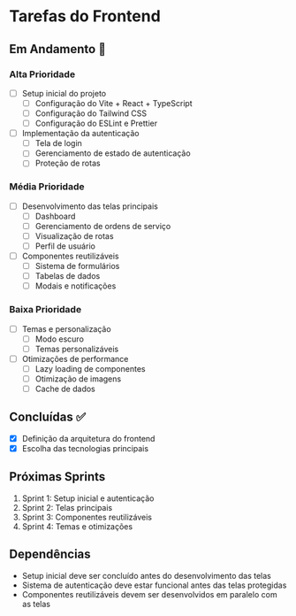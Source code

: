 # Tarefas do Frontend

## Em Andamento 🚧

### Alta Prioridade
- [ ] Setup inicial do projeto
  - [ ] Configuração do Vite + React + TypeScript
  - [ ] Configuração do Tailwind CSS
  - [ ] Configuração do ESLint e Prettier
- [ ] Implementação da autenticação
  - [ ] Tela de login
  - [ ] Gerenciamento de estado de autenticação
  - [ ] Proteção de rotas

### Média Prioridade
- [ ] Desenvolvimento das telas principais
  - [ ] Dashboard
  - [ ] Gerenciamento de ordens de serviço
  - [ ] Visualização de rotas
  - [ ] Perfil de usuário
- [ ] Componentes reutilizáveis
  - [ ] Sistema de formulários
  - [ ] Tabelas de dados
  - [ ] Modais e notificações

### Baixa Prioridade
- [ ] Temas e personalização
  - [ ] Modo escuro
  - [ ] Temas personalizáveis
- [ ] Otimizações de performance
  - [ ] Lazy loading de componentes
  - [ ] Otimização de imagens
  - [ ] Cache de dados

## Concluídas ✅
- [x] Definição da arquitetura do frontend
- [x] Escolha das tecnologias principais

## Próximas Sprints
1. Sprint 1: Setup inicial e autenticação
2. Sprint 2: Telas principais
3. Sprint 3: Componentes reutilizáveis
4. Sprint 4: Temas e otimizações

## Dependências
- Setup inicial deve ser concluído antes do desenvolvimento das telas
- Sistema de autenticação deve estar funcional antes das telas protegidas
- Componentes reutilizáveis devem ser desenvolvidos em paralelo com as telas 